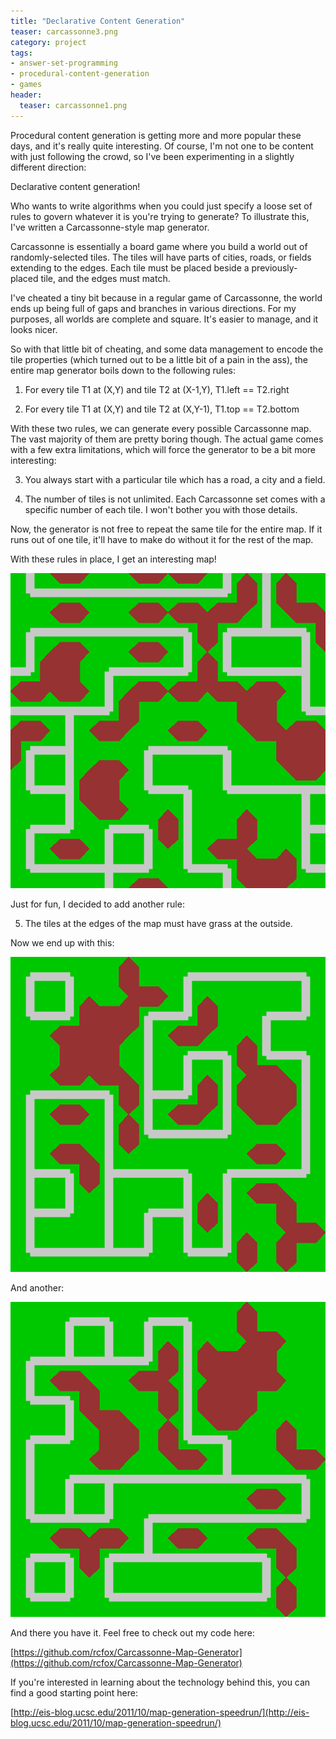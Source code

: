 ```yaml
---
title: "Declarative Content Generation"
teaser: carcassonne3.png
category: project
tags:
- answer-set-programming
- procedural-content-generation
- games
header:
  teaser: carcassonne1.png
---
```


Procedural content generation is getting more and more popular these days, and it's really quite interesting. Of course, I'm not one to be content with just following the crowd, so I've been experimenting in a slightly different direction:

Declarative content generation!

Who wants to write algorithms when you could just specify a loose set of rules to govern whatever it is you're trying to generate? To illustrate this, I've written a Carcassonne-style map generator.

Carcassonne is essentially a board game where you build a world out of randomly-selected tiles. The tiles will have parts of cities, roads, or fields extending to the edges. Each tile must be placed beside a previously-placed tile, and the edges must match.

I've cheated a tiny bit because in a regular game of Carcassonne, the world ends up being full of gaps and branches in various directions. For my purposes, all worlds are complete and square. It's easier to manage, and it looks nicer.

So with that little bit of cheating, and some data management to encode the tile properties (which turned out to be a little bit of a pain in the ass), the entire map generator boils down to the following rules:

1) For every tile T1 at (X,Y) and tile T2 at (X-1,Y), T1.left == T2.right

2) For every tile T1 at (X,Y) and tile T2 at (X,Y-1), T1.top == T2.bottom

With these two rules, we can generate every possible Carcassonne map. The vast majority of them are pretty boring though. The actual game comes with a few extra limitations, which will force the generator to be a bit more interesting:

3) You always start with a particular tile which has a road, a city and a field.

4) The number of tiles is not unlimited. Each Carcassonne set comes with a specific number of each tile. I won't bother you with those details.

Now, the generator is not free to repeat the same tile for the entire map. If it runs out of one tile, it'll have to make do without it for the rest of the map.

With these rules in place, I get an interesting map!

![Foo](/images/carcassonne1.png)

Just for fun, I decided to add another rule:

5) The tiles at the edges of the map must have grass at the outside.

Now we end up with this:

![Foo](/images/carcassonne2.png)

And another:

![Foo](/images/carcassonne3.png)

And there you have it. Feel free to check out my code here:

[https://github.com/rcfox/Carcassonne-Map-Generator](https://github.com/rcfox/Carcassonne-Map-Generator)

If you're interested in learning about the technology behind this, you can find a good starting point here:

[http://eis-blog.ucsc.edu/2011/10/map-generation-speedrun/](http://eis-blog.ucsc.edu/2011/10/map-generation-speedrun/)
